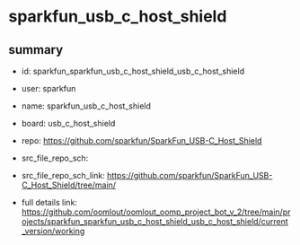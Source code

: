 # sparkfun_usb_c_host_shield
 
## summary 
* id: sparkfun_sparkfun_usb_c_host_shield_usb_c_host_shield
* user: sparkfun
* name: sparkfun_usb_c_host_shield
* board: usb_c_host_shield
* repo: https://github.com/sparkfun/SparkFun_USB-C_Host_Shield



* src_file_repo_sch: 
* src_file_repo_sch_link: https://github.com/sparkfun/SparkFun_USB-C_Host_Shield/tree/main/
* full details link: https://github.com/oomlout/oomlout_oomp_project_bot_v_2/tree/main/projects/sparkfun_sparkfun_usb_c_host_shield_usb_c_host_shield/current_version/working  







